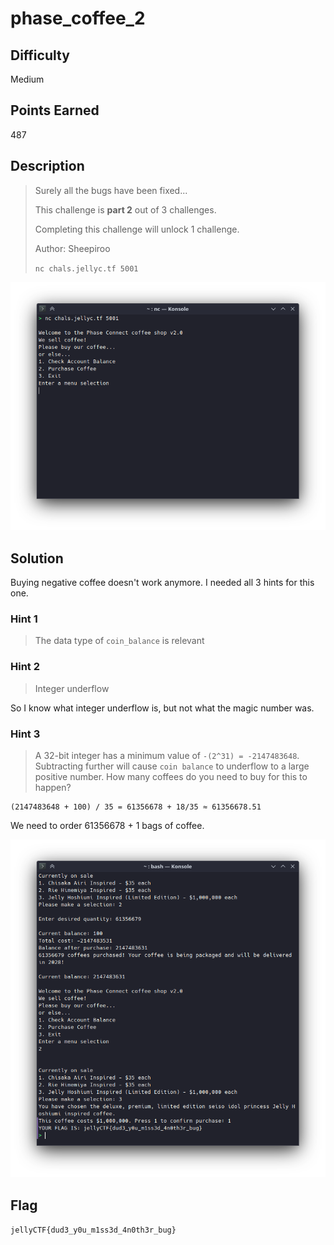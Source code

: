 # phase_coffee_2

## Difficulty

Medium

## Points Earned

487

## Description

> Surely all the bugs have been fixed...
> 
> This challenge is **part 2** out of 3 challenges.
> 
> Completing this challenge will unlock 1 challenge.
> 
> Author: Sheepiroo
> 
> `nc chals.jellyc.tf 5001`

![phase_coffee_2](./images/pc_2.png "phase_coffee_2")

## Solution

Buying negative coffee doesn't work anymore. I needed all 3 hints for this one.

### Hint 1

> The data type of `coin_balance` is relevant

### Hint 2

> Integer underflow

So I know what integer underflow is, but not what the magic number was.

### Hint 3

> A 32-bit integer has a minimum value of `-(2^31) = -2147483648`. Subtracting further will cause `coin balance` to underflow to a large positive number. How many coffees do you need to buy for this to happen?

```
(2147483648 + 100) / 35 = 61356678 + 18/35 ≈ 61356678.51
```

We need to order 61356678 + 1 bags of coffee.

![phase_coffee_2 solution](./images/pc_2_sol.png "phase_coffee_2 solution")

## Flag

`jellyCTF{dud3_y0u_m1ss3d_4n0th3r_bug}`